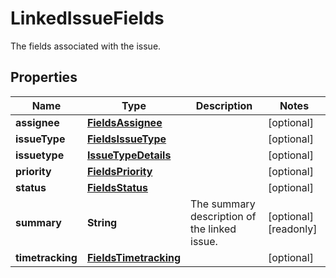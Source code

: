 

# LinkedIssueFields

The fields associated with the issue.

## Properties

| Name | Type | Description | Notes |
|------------ | ------------- | ------------- | -------------|
|**assignee** | [**FieldsAssignee**](FieldsAssignee.md) |  |  [optional] |
|**issueType** | [**FieldsIssueType**](FieldsIssueType.md) |  |  [optional] |
|**issuetype** | [**IssueTypeDetails**](IssueTypeDetails.md) |  |  [optional] |
|**priority** | [**FieldsPriority**](FieldsPriority.md) |  |  [optional] |
|**status** | [**FieldsStatus**](FieldsStatus.md) |  |  [optional] |
|**summary** | **String** | The summary description of the linked issue. |  [optional] [readonly] |
|**timetracking** | [**FieldsTimetracking**](FieldsTimetracking.md) |  |  [optional] |



